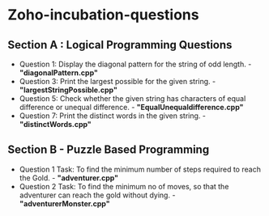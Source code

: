 # Zoho-incubation-questions

## Section A : Logical Programming Questions

- Question 1: Display the diagonal pattern for the string of odd length. - **"diagonalPattern.cpp"**
- Question 3: Print the largest possible for the given string. -  **"largestStringPossible.cpp"**
- Question 5: Check whether the given string has characters of equal difference or unequal difference. - **"EqualUnequaldifference.cpp"**
- Question 7: Print the distinct words in the given string. - **"distinctWords.cpp"**


## Section B - Puzzle Based Programming

- Question 1 Task: To find the minimum number of steps required to reach the Gold. - **"adventurer.cpp"**
- Question 2 Task: To find the minimum no of moves, so that the adventurer can reach the gold without dying. - **"adventurerMonster.cpp"**

